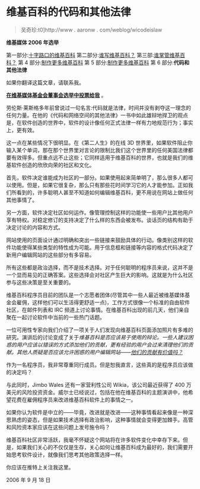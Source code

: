 # 维基百科的代码和其他法律

> 吴奇珍:t0]http://www . aaronw . com/weblog/wicodeislaw

**维基媒体 2006 年选举**

第一部分:[十字路口的维基百科](wikiroads)
第二部分:[谁写维基百科？](whowriteswikipedia)
第三部:[谁掌管维基百科？](whorunswikipedia)
第 4 部分:[制作更多维基百科](morewikipedians)
第 5 部分:[制作更多维基百科](morewikipedias)
第 6 部分:**代码和其他法律**

如果你翻译这篇文章，请联系我。

**[在维基媒体基金会董事会选举中投票给我](http://en.wikipedia.org/wiki/User:AaronSw/Election)** 。

劳伦斯·莱斯格多年前曾说过一句名言:代码就是法律，时间并没有剥夺这一理念的任何力量。在他的《代码和网络空间的其他法律》一书中如此雄辩地捍卫的观点是，在软件创造的世界中，软件的设计像任何正式法律一样有力地规范行为；事实上，更有效。

这一点在某些情况下很明显。在《第二人生》的在线 3D 世界里，如果软件阻止你输入某个单词，那在那个世界里对言论的限制比我们这个世界里的任何美国法律都要有效得多。但重点远不止这些；它同样适用于维基百科的世界，也就是我们的维基软件创造的欣欣向荣的社区和文化。

首先，软件决定谁能成为社区的一部分。如果使用起来简单明了，那么很多人都可以使用。但是，如果它很复杂，那么只有那些花时间学习它的人才能参加。正如我们所看到的，许多聪明人甚至不知道如何编辑维基百科，更不用说在网站上做任何其他事情了。

另一方面，软件决定社区如何运作。像管理控制这样的功能使一些用户比其他用户享有特权。对稳定修订的支持决定了什么样的东西会被发布。谈话页的结构有助于决定讨论的内容和方式。

网站使用的页面设计通过明确和突出一些链接来鼓励具体的行动。像类别这样的软件功能使得某些类型的特性成为可能。用于信息框和链接等内容的格式代码决定了新用户编辑网站的这些部分有多容易。

所有这些都是政治选择，而不是技术选择。对于任何聪明的程序员来说，这并不是一个显而易见的正确答案。这些选择会对社区产生巨大的影响。这就是为什么社区参与这些决策是至关重要的。

维基百科程序员目前的团队是一个志愿者团体(尽管其中一些人最近被维基媒体基金会雇佣，这样他们可以生活得更舒适一点)，工作方式很像一个标准的自由软件社区，在邮件列表和 IRC 频道上讨论事情。在维基百科出现的前几天，他们亲自聚在一起讨论软件中当前的一些热门话题。

一位可用性专家向我们介绍了一项关于人们发现向维基百科页面添加照片有多难的研究。演讲后的讨论变成了关于*维基百科是否应该易于使用的辩论。一些人建议困惑的用户应该以错误的方式添加他们的贡献，更有经验的用户会过来清理他们的贡献。其他人质疑是否应该允许困惑的用户编辑网站——[他们的贡献有价值吗？](http://www.aaronsw.com/weblog/whowriteswikipedia)*

作为一名程序员，我非常尊重同行成员。但是恕我直言，这些真的是程序员应该做的决定吗？

与此同时，Jimbo Wales 还有一家营利性公司 Wikia，该公司最近获得了 400 万美元的风险投资资金。威尔士已经说过，包括在他在维基百科的主题演讲中，他希望花费在雇佣程序员来改进维基百科软件上的事情之一。

如果你认为软件是中立的——毕竟，改进就是改进——这种事情看起来像是一种深思熟虑的姿态，但是如果技术选择有政治影响，这种事情就会变得更加棘手。高管和风险资本家应该在这些问题上发号施令吗？

维基百科社区非常活跃，我毫不怀疑这个网站将在许多软件变化中幸存下来。但是，如果我们关心的不仅仅是生存，关心如何让维基百科成为最好的，我们需要开始思考软件设计，就像我们思考其他政策选择一样。

你应该在推特上关注我这里。

2006 年 9 月 18 日
